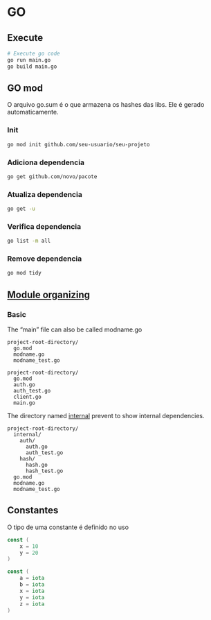 # GO

## Execute

```bash
# Execute go code
go run main.go
go build main.go
```

## GO mod

O arquivo go.sum é o que armazena os hashes das libs. Ele é gerado automaticamente.

### Init
```bash
go mod init github.com/seu-usuario/seu-projeto
```

### Adiciona dependencia

```bash
go get github.com/novo/pacote
```

### Atualiza dependencia

```bash
go get -u
```

### Verifica dependencia

```bash
go list -m all
```

### Remove dependencia

```bash
go mod tidy
```

## [Module organizing](https://go.dev/doc/modules/layout#server-project)

### Basic

The “main” file can also be called modname.go

```
project-root-directory/
  go.mod
  modname.go
  modname_test.go
```

```
project-root-directory/
  go.mod
  auth.go
  auth_test.go
  client.go
  main.go
```

The directory named [internal](https://pkg.go.dev/cmd/go#hdr-Internal_Directories) prevent to show internal dependencies.
```
project-root-directory/
  internal/
    auth/
      auth.go
      auth_test.go
    hash/
      hash.go
      hash_test.go
  go.mod
  modname.go
  modname_test.go

```


## Constantes

O tipo de uma constante é definido no uso

```go
const (
    x = 10
    y = 20
)
```

```go
const (
    a = iota
    b = iota
    x = iota
    y = iota
    z = iota
)
```
